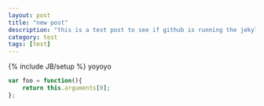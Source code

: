 ```yaml
---
layout: post
title: "new post"
description: "this is a test post to see if github is running the jekyll compile"
category: test
tags: [test]
---
```

{% include JB/setup %}
yoyoyo

```javascript
var foo = function(){
	return this.arguments[0];
};
```
